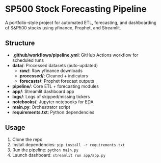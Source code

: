 # SP500 Stock Forecasting Pipeline

A portfolio-style project for automated ETL, forecasting, and dashboarding of S&P500 stocks using yfinance, Prophet, and Streamlit.

## Structure

- **.github/workflows/pipeline.yml**: GitHub Actions workflow for scheduled runs
- **data/**: Processed datasets (auto-updated)
  - **raw/**: Raw yfinance downloads
  - **processed/**: Cleaned + indicators
  - **forecasts/**: Prophet forecast outputs
- **pipeline/**: Core ETL + forecasting modules
- **app/**: Streamlit dashboard app
- **logs/**: Logs of skipped/missing tickers
- **notebooks/**: Jupyter notebooks for EDA
- **main.py**: Orchestrator script
- **requirements.txt**: Python dependencies

## Usage

1. Clone the repo
2. Install dependencies: `pip install -r requirements.txt`
3. Run the pipeline: `python main.py`
4. Launch dashboard: `streamlit run app/app.py`
